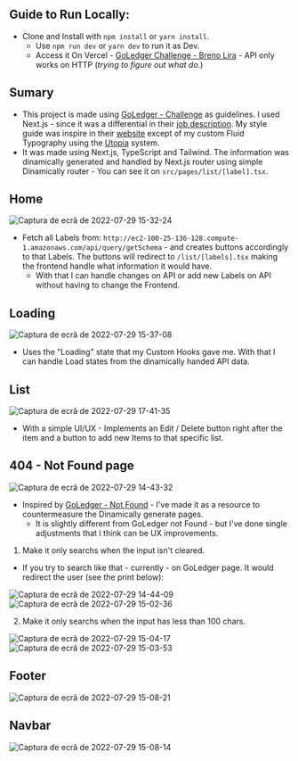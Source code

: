   Guide to Run Locally:
-------------------------------------------------
- Clone and Install with `npm install` or `yarn install`.
  - Use `npm run dev` or `yarn dev` to run it as Dev.
  - Access it On Vercel - [GoLedger Challenge - Breno Lira](https://goledger-challenge-web.vercel.app/) - API only works on HTTP (*trying to figure out what do.*)


 Sumary
-------------------------------------------------
- This project is made using [GoLedger - Challenge](https://github.com/GoLedgerDev/goledger-challenge-web) as guidelines. I used Next.js - since it was a differential in their [job description](https://goledger.notion.site/Trabalhe-na-GoLedger-ffd1a6548a1e4f1a959b80b36aa66831?p=fa80d2cb60a84518a81c756cd0413c05&pm=c). My style guide was inspire in their [website](https://goledger.com.br) except of my custom Fluid Typography using the [Utopia](https://utopia.fyi/type/calculator?c=320,16,1.125,1800,20,1.333,6,2,&s=0.75|0.5|0.25,1.5|2|3|4|6,s-l) system.
- It was made using Next.js, TypeScript and Tailwind. The information was dinamically generated and handled by Next.js router using simple Dinamically router - You can see it on `src/pages/list/[label].tsx`.

Home
-------------------------------------------------
![Captura de ecrã de 2022-07-29 15-32-24](https://user-images.githubusercontent.com/86065449/181823041-24438835-173b-4014-a856-f020c492c8f9.png)
- Fetch all Labels from: `http://ec2-100-25-136-128.compute-1.amazonaws.com/api/query/getSchema` - and creates buttons accordingly to that Labels. The buttons will redirect to `/list/[labels].tsx` making the frontend handle what information it would have.
  - With that I can handle changes on API or add new Labels on API without having to change the Frontend.
  
Loading
-------------------------------------------------
![Captura de ecrã de 2022-07-29 15-37-08](https://user-images.githubusercontent.com/86065449/181823551-e0af2295-48ac-439a-b4f9-3540ed3b7cf0.png)
- Uses the "Loading" state that my Custom Hooks gave me. With that I can handle Load states from the dinamically handed API data.

List
-------------------------------------------------
![Captura de ecrã de 2022-07-29 17-41-35](https://user-images.githubusercontent.com/86065449/181840253-9ae04dc9-4146-4b7b-940d-38f55519480b.png)
- With a simple UI/UX - Implements an Edit / Delete button right after the item and a button to add new Items to that specific list.

404 - Not Found page
-------------------------------------------------
![Captura de ecrã de 2022-07-29 14-43-32](https://user-images.githubusercontent.com/86065449/181817921-71ec9c8b-e123-45a0-a227-1552c513f3a4.png)
- Inspired by [GoLedger - Not Found](https://goledger.com.br/404) - I've made it as a resource to countermeasure the Dinamically generate pages.
  - It is slightly different from GoLedger not Found - but I've done single adjustments that I think can be UX improvements.
  
1. Make it only searchs when the input isn't cleared.
  - If you try to search like that - currently - on GoLedger page. It would redirect the user (see the print below):
  
  ![Captura de ecrã de 2022-07-29 14-44-09](https://user-images.githubusercontent.com/86065449/181817996-16c99ea4-c7fb-4156-8375-3d8184c9b95f.png)
  ![Captura de ecrã de 2022-07-29 15-02-36](https://user-images.githubusercontent.com/86065449/181818339-446a203f-7b1b-4571-833f-50721bc8bc04.png)
  
2. Make it only searchs when the input has less than 100 chars.

  ![Captura de ecrã de 2022-07-29 15-04-17](https://user-images.githubusercontent.com/86065449/181818576-266cf003-6313-4c71-ac1b-305d4ac2c2eb.png)
  ![Captura de ecrã de 2022-07-29 15-03-53](https://user-images.githubusercontent.com/86065449/181818584-41338482-cdd8-448d-a523-8bac722aebf5.png)


Footer
-------------------------------------------------
  ![Captura de ecrã de 2022-07-29 15-08-21](https://user-images.githubusercontent.com/86065449/181819129-1f7cf772-97c0-42fb-b1eb-fcaa38bd7e32.png)


Navbar
-------------------------------------------------
  ![Captura de ecrã de 2022-07-29 15-08-14](https://user-images.githubusercontent.com/86065449/181819185-e77f5f06-4974-495e-a866-c579ebfb4748.png)

  
